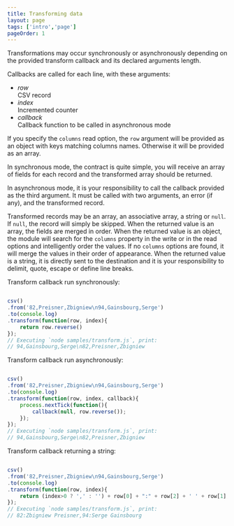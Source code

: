 ```yaml
---
title: Transforming data
layout: page
tags: ['intro','page']
pageOrder: 1
---
```


Transformations may occur synchronously or asynchronously depending
on the provided transform callback and its declared arguments length.

Callbacks are called for each line, with these arguments:    

*   *row*   
  CSV record
*   *index*   
  Incremented counter
*   *callback*   
  Callback function to be called in asynchronous mode

If you specify the `columns` read option, the `row` argument will be 
provided as an object with keys matching columns names. Otherwise it
will be provided as an array.

In synchronous mode, the contract is quite simple, you will receive an array 
of fields for each record and the transformed array should be returned.

In asynchronous mode, it is your responsibility to call the callback 
provided as the third argument. It must be called with two arguments,
an error (if any), and the transformed record.

Transformed records may be an array, an associative array, a 
string or `null`. If `null`, the record will simply be skipped. When the
returned value is an array, the fields are merged in order. 
When the returned value is an object, the module will search for
the `columns` property in the write or in the read options and 
intelligently order the values. If no `columns` options are found, 
it will merge the values in their order of appearance. When the 
returned value is a string, it is directly sent to the destination 
and it is your responsibility to delimit, quote, escape 
or define line breaks.

Transform callback run synchronously:

```javascript

csv()
.from('82,Preisner,Zbigniew\n94,Gainsbourg,Serge')
.to(console.log)
.transform(function(row, index){
    return row.reverse()
});
// Executing `node samples/transform.js`, print:
// 94,Gainsbourg,Serge\n82,Preisner,Zbigniew

```

Transform callback run asynchronously:

```javascript

csv()
.from('82,Preisner,Zbigniew\n94,Gainsbourg,Serge')
.to(console.log)
.transform(function(row, index, callback){
    process.nextTick(function(){
        callback(null, row.reverse());
    });
});
// Executing `node samples/transform.js`, print:
// 94,Gainsbourg,Serge\n82,Preisner,Zbigniew

```

Transform callback returning a string:

```javascript

csv()
.from('82,Preisner,Zbigniew\n94,Gainsbourg,Serge')
.to(console.log)
.transform(function(row, index){
    return (index>0 ? ',' : '') + row[0] + ":" + row[2] + ' ' + row[1];
});
// Executing `node samples/transform.js`, print:
// 82:Zbigniew Preisner,94:Serge Gainsbourg
```

